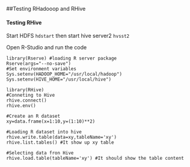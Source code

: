 ##Testing RHadooop and RHive

#### Testing RHive

Start HDFS ```hdstart``` then start hive server2 ```hvsst2```

Open R-Studio and run the code

```
library(Rserve) #loading R server package
Rserve(args="--no-save")
#Set environment variables
Sys.setenv(HADOOP_HOME="/usr/local/hadoop")
Sys.setenv(HIVE_HOME="/usr/local/hive")

library(RHive)
#Conneting to Hive
rhive.connect()
rhive.env()

#Create an R dataset 
xy=data.frame(x=1:10,y=(1:10)**2)

#Loading R dataset into hive
rhive.write.table(data=xy,tableName='xy')
rhive.list.tables() #It show up xy table

#Selecting data fron Hive
rhive.load.table(tableName='xy') #It should show the table content
```
